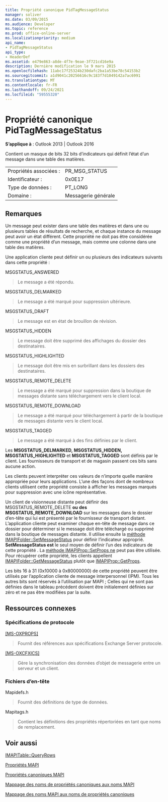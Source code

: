 ```yaml
---
title: Propriété canonique PidTagMessageStatus
manager: soliver
ms.date: 03/09/2015
ms.audience: Developer
ms.topic: reference
ms.prod: office-online-server
ms.localizationpriority: medium
api_name:
- PidTagMessageStatus
api_type:
- HeaderDef
ms.assetid: e479e863-a8de-4f7e-9eae-3f721cd16e9a
description: Dernière modification le 9 mars 2015
ms.openlocfilehash: 11abc17f25324b230dafc2ba1a53be78c54153b2
ms.sourcegitcommit: a1d9041c20256616c9c183f7d1049142a7ac6991
ms.translationtype: MT
ms.contentlocale: fr-FR
ms.lasthandoff: 09/24/2021
ms.locfileid: "59555320"
---
```

# <a name="pidtagmessagestatus-canonical-property"></a>Propriété canonique PidTagMessageStatus

  
  
**S’applique à** : Outlook 2013 | Outlook 2016 
  
Contient un masque de bits 32 bits d’indicateurs qui définit l’état d’un message dans une table des matières. 
  
|||
|:-----|:-----|
|Propriétés associées :  <br/> |PR_MSG_STATUS  <br/> |
|Identificateur :  <br/> |0x0E17  <br/> |
|Type de données :  <br/> |PT_LONG  <br/> |
|Domaine :  <br/> |Messagerie générale  <br/> |
   
## <a name="remarks"></a>Remarques

Un message peut exister dans une table des matières et dans une ou plusieurs tables de résultats de recherche, et chaque instance du message peut avoir un état différent. Cette propriété ne doit pas être considérée comme une propriété d’un message, mais comme une colonne dans une table des matières. 
  
Une application cliente peut définir un ou plusieurs des indicateurs suivants dans cette propriété : 
  
MSGSTATUS_ANSWERED 
  
> Le message a été répondu. 
    
MSGSTATUS_DELMARKED 
  
> Le message a été marqué pour suppression ultérieure. 
    
MSGSTATUS_DRAFT 
  
> Le message est en état de brouillon de révision. 
    
MSGSTATUS_HIDDEN 
  
> Le message doit être supprimé des affichages du dossier des destinataires. 
    
MSGSTATUS_HIGHLIGHTED 
  
> Le message doit être mis en surbrillant dans les dossiers des destinataires. 
    
MSGSTATUS_REMOTE_DELETE 
  
> Le message a été marqué pour suppression dans la boutique de messages distante sans téléchargement vers le client local. 
    
MSGSTATUS_REMOTE_DOWNLOAD 
  
> Le message a été marqué pour téléchargement à partir de la boutique de messages distante vers le client local. 
    
MSGSTATUS_TAGGED 
  
> Le message a été marqué à des fins définies par le client.
    
Les **MSGSTATUS_DELMARKED,** **MSGSTATUS_HIDDEN,** **MSGSTATUS_HIGHLIGHTED** et **MSGSTATUS_TAGGED** sont définis par le client. Les fournisseurs de transport et de magasin passent ces bits sans aucune action. 
  
Les clients peuvent interpréter ces valeurs de n’importe quelle manière appropriée pour leurs applications. L’une des façons dont de nombreux clients utilisent cette propriété consiste à afficher les messages marqués pour suppression avec une icône représentative. 
  
Un client de visionneuse distante peut définir des MSGSTATUS_REMOTE_DELETE **ou** **des MSGSTATUS_REMOTE_DOWNLOAD** sur les messages dans le dossier d’en-tête qui lui est présenté par le fournisseur de transport distant. L’application cliente peut examiner chaque en-tête de message dans ce dossier pour déterminer si le message doit être téléchargé ou supprimé dans la boutique de messages distante. Il utilise ensuite la [méthode IMAPIFolder::SetMessageStatus](imapifolder-setmessagestatus.md) pour définir l’indicateur approprié. **SetMessageStatus est** le seul moyen de définir l’un des indicateurs de cette propriété . La [méthode IMAPIProp::SetProps ne](imapiprop-setprops.md) peut pas être utilisée. Pour récupérer cette propriété, les clients appellent [IMAPIFolder::GetMessageStatus](imapifolder-getmessagestatus.md) plutôt que [IMAPIProp::GetProps](imapiprop-getprops.md).
  
Les bits 16 à 31 (0x10000 à 0x80000000) de cette propriété peuvent être utilisés par l’application cliente de message interpersonnel (IPM). Tous les autres bits sont réservés à l’utilisation par MAPI ; Celles qui ne sont pas définies dans le tableau précédent doivent être initialement définies sur zéro et ne pas être modifiées par la suite. 
  
## <a name="related-resources"></a>Ressources connexes

### <a name="protocol-specifications"></a>Spécifications de protocole

[[MS-OXPROPS]](https://msdn.microsoft.com/library/f6ab1613-aefe-447d-a49c-18217230b148%28Office.15%29.aspx)
  
> Fournit des références aux spécifications Exchange Server protocole.
    
[[MS-OXCFXICS]](https://msdn.microsoft.com/library/b9752f3d-d50d-44b8-9e6b-608a117c8532%28Office.15%29.aspx)
  
> Gère la synchronisation des données d’objet de messagerie entre un serveur et un client.
    
### <a name="header-files"></a>Fichiers d’en-tête

Mapidefs.h
  
> Fournit des définitions de type de données.
    
Mapitags.h
  
> Contient les définitions des propriétés répertoriées en tant que noms de remplacement.
    
## <a name="see-also"></a>Voir aussi



[IMAPITable::QueryRows](imapitable-queryrows.md)


[Propriétés MAPI](mapi-properties.md)
  
[Propriétés canoniques MAPI](mapi-canonical-properties.md)
  
[Mappage des noms de propriétés canoniques aux noms MAPI](mapping-canonical-property-names-to-mapi-names.md)
  
[Mappage des noms MAPI aux noms de propriétés canoniques](mapping-mapi-names-to-canonical-property-names.md)


